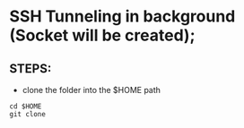 # SSH Tunneling in background (Socket will be created);

## STEPS:
* clone the folder into the $HOME path
```
cd $HOME
git clone 